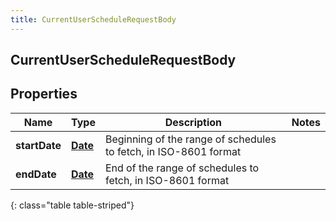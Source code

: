 ```yaml
---
title: CurrentUserScheduleRequestBody
---
```

## CurrentUserScheduleRequestBody


## Properties

| Name | Type | Description | Notes |
| ------------ | ------------- | ------------- | ------------- |
| **startDate** | [**Date**](Date.html) | Beginning of the range of schedules to fetch, in ISO-8601 format |  |
| **endDate** | [**Date**](Date.html) | End of the range of schedules to fetch, in ISO-8601 format |  |
{: class="table table-striped"}



